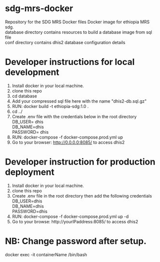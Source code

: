 # sdg-mrs-docker

Repository for the SDG MRS Docker files
Docker image for ethiopia MRS sdg.  
database directory contains resources to build a database image from sql file  
conf directory contains dhis2 database configuration details

# Developer instructions for local development

1. Install docker in your local machine.
2. clone this repo
3. cd database
4. Add your compressed sql file here with the name "dhis2-db.sql.gz"
5. RUN: docker build -t ethiopia-sdg:1.0 .
5. cd ../
7. Create .env file with the credentials below in the root directory  
    DB_USER= dhis  
    DB_NAME=dhis  
    PASSWORD= dhis
8. RUN: docker-compose -f docker-compose.prod.yml up
9. Go to your browser: http://0.0.0.0:8085/ to access dhis2


# Developer instruction for production deployment

1. Install docker in your local machine.
2. clone this repo
3. Create .env file in the root directory then add the following credentials  
    DB_USER=dhis  
    DB_NAME=dhis  
    PASSWORD=dhis
4. RUN: docker-compose -f docker-compose.prod.yml up -d
5. Go to your browse: http://yourIPaddress:8085/ to access dhis2

# NB: Change password after setup. 
docker exec -it containerName /bin/bash 